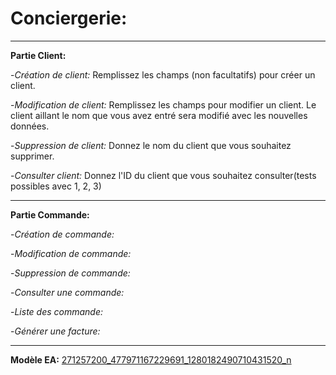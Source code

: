 # Conciergerie:

-----------------------------------------------------------------------------------------------------------------------------------------------------------------------
**Partie Client:**

-*Création de client:* Remplissez les champs (non facultatifs) pour créer un client.

-*Modification de client:* Remplissez les champs pour modifier un client. Le client aillant le nom que vous avez entré sera modifié avec les nouvelles données.

-*Suppression de client:* Donnez le nom du client que vous souhaitez supprimer.

-*Consulter client:* Donnez l'ID du client que vous souhaitez consulter(tests possibles avec 1, 2, 3)

-----------------------------------------------------------------------------------------------------------------------------------------------------------------------

**Partie Commande:**

-*Création de commande:* 

-*Modification de commande:*

-*Suppression de commande:*

-*Consulter une commande:*

-*Liste des commande:*

-*Générer une facture:*

-----------------------------------------------------------------------------------------------------------------------------------------------------------------------

**Modèle EA:** [271257200_477971167229691_1280182490710431520_n](https://user-images.githubusercontent.com/92999833/150653166-4f2d2f6f-40bd-4034-b1f5-8a7d6ff8016f.png)



